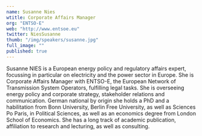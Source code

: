 ```yaml
---
name: Susanne Nies
wtitle: Corporate Affairs Manager
org: "ENTSO-E"
web: "http://www.entsoe.eu"
twitter: NiesSusanne
thumb: "/img/speakers/susanne.jpg"
full_image: ""
published: true
---
```



Susanne NIES is a European energy policy and regulatory affairs expert, focussing in particular on electricity and the power sector in Europe. She is Corporate Affairs Manager with ENTSO-E, the European Network of Transmission System Operators, fulfilling legal tasks. She is overseeing energy policy and corporate strategy, stakeholder relations and communication. German national by origin she holds a PhD and a habilitation from Bonn University, Berlin Free University, as well as Sciences Po Paris, in Political Sciences,  as well as an economics degree from London School of Economics. She has a long track of academic publication, affiliation to research and lecturing, as well as consulting.

